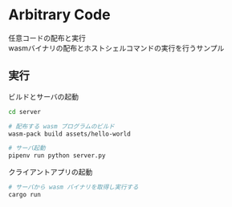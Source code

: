 Arbitrary Code
=====


任意コードの配布と実行  
wasmバイナリの配布とホストシェルコマンドの実行を行うサンプル  


実行
-----

ビルドとサーバの起動  

```sh
cd server

# 配布する wasm プログラムのビルド
wasm-pack build assets/hello-world

# サーバ起動
pipenv run python server.py
```

クライアントアプリの起動

```sh
# サーバから wasm バイナリを取得し実行する
cargo run
```

